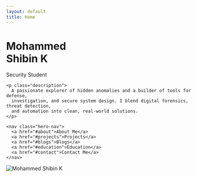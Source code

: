 ```yaml
---
layout: default
title: Home
---
```


<div class="hero-section">

  <div class="hero-left">
    <h1 class="hero-name">Mohammed<br>Shibin K</h1>
    <p class="subtitle">Security Student</p>

    <p class="description">
      A passionate explorer of hidden anomalies and a builder of tools for defense, 
      investigation, and secure system design. I blend digital forensics, threat detection, 
      and automation into clean, real-world solutions.
    </p>

    <nav class="hero-nav">
      <a href="#about">About Me</a>
      <a href="#projects">Projects</a>
      <a href="#blogs">Blogs</a>
      <a href="#education">Education</a>
      <a href="#contact">Contact Me</a>
    </nav>
  </div>

  <div class="hero-right">
    <img src="/assets/images/" alt="Mohammed Shibin K" class="profile-img">
  </div>

</div>
